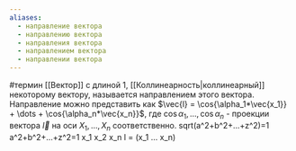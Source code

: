 ```yaml
---
aliases:
  - направление вектора
  - направлению вектора
  - направления вектора
  - направлением вектора
  - направлении вектора
---
```

#термин
[[Вектор]] с длиной 1, [[Коллинеарность|коллинеарный]] некоторому вектору, называется направлением этого вектора.
Направление можно представить как $\vec{l} = \cos{\alpha_1*\vec{x_1}} + \dots + \cos{\alpha_n*\vec{x_n}}$, где $\cos{\alpha_1}, \dots, \cos{\alpha_n}$ - проекции вектора $\vec{l}$ на оси $X_1, \dots, X_n$ соответственно.
sqrt(a^2+b^2+...+z^2)=1
a^2+b^2+...+z^2=1
x_1 x_2 x_n
l = (x_1 ... x_n)